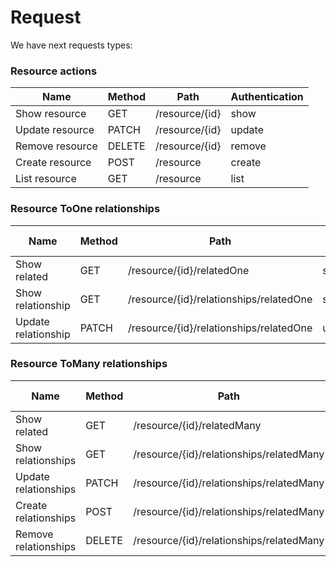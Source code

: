# Request

We have next requests types:


### Resource actions
| Name            | Method | Path           | Authentication |
|-----------------|--------|----------------|----------------|
| Show resource   | GET    | /resource/{id} | show           |
| Update resource | PATCH  | /resource/{id} | update         |
| Remove resource | DELETE | /resource/{id} | remove         |
| Create resource | POST   | /resource      | create         |
| List resource   | GET    | /resource      | list           |

### Resource ToOne relationships
| Name                | Method | Path                                    | Authentication rules |
|---------------------|--------|-----------------------------------------|----------------------|
| Show related        | GET    | /resource/{id}/relatedOne               | showRelationships    |
| Show relationship   | GET    | /resource/{id}/relationships/relatedOne | showRelationships    |
| Update relationship | PATCH  | /resource/{id}/relationships/relatedOne | updateRelationships  |

### Resource ToMany relationships
| Name                 | Method | Path                                        | Authentication rules |
|----------------------|--------|---------------------------------------------|----------------------|
| Show related         | GET    | /resource/{id}/relatedMany                  | showRelationships    |
| Show relationships   | GET    | /resource/{id}/relationships/relatedMany    | showRelationships    |
| Update relationships | PATCH  | /resource/{id}/relationships/relatedMany    | updateRelationships  |
| Create relationships | POST   | /resource/{id}/relationships/relatedMany    | createRelationships  |
| Remove relationships | DELETE | /resource/{id}/relationships/relatedMany    | removeRelationships  |
